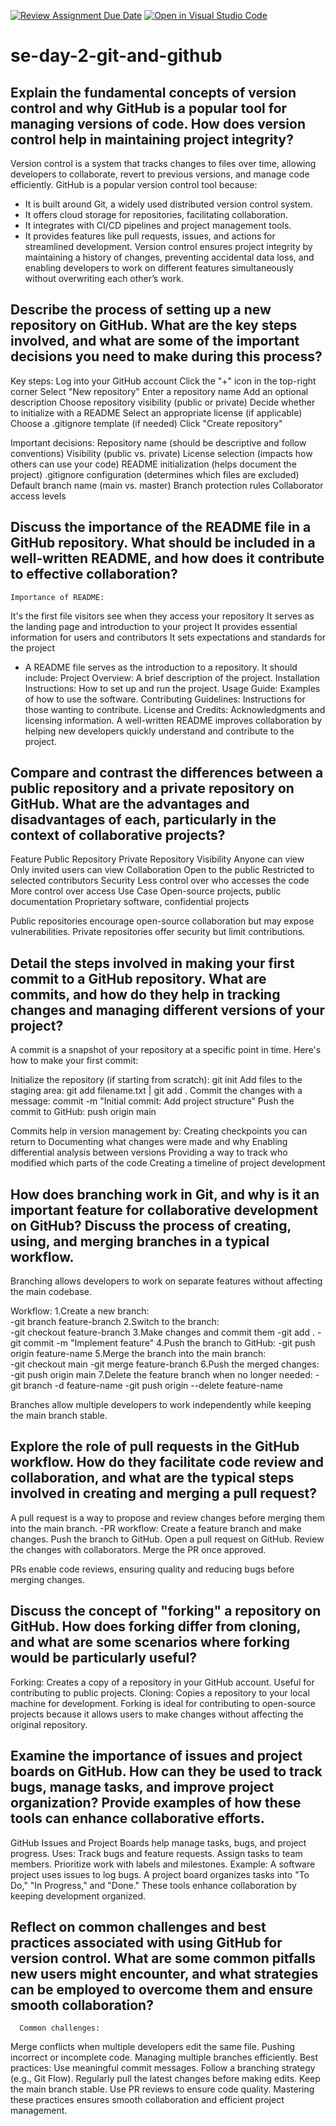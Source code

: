 [![Review Assignment Due Date](https://classroom.github.com/assets/deadline-readme-button-22041afd0340ce965d47ae6ef1cefeee28c7c493a6346c4f15d667ab976d596c.svg)](https://classroom.github.com/a/8wgCKhpZ)
[![Open in Visual Studio Code](https://classroom.github.com/assets/open-in-vscode-2e0aaae1b6195c2367325f4f02e2d04e9abb55f0b24a779b69b11b9e10269abc.svg)](https://classroom.github.com/online_ide?assignment_repo_id=18391265&assignment_repo_type=AssignmentRepo)
# se-day-2-git-and-github
## Explain the fundamental concepts of version control and why GitHub is a popular tool for managing versions of code. How does version control help in maintaining project integrity?
Version control is a system that tracks changes to files over time, allowing developers to collaborate, revert to previous versions, and manage code efficiently.
  GitHub is a popular version control tool because:
  - It is built around Git, a widely used distributed version control system.
  - It offers cloud storage for repositories, facilitating collaboration.
  - It integrates with CI/CD pipelines and project management tools.
  - It provides features like pull requests, issues, and actions for streamlined development.
    Version control ensures project integrity by maintaining a history of changes, preventing accidental data loss, and enabling developers to work on different features simultaneously without overwriting each         other’s work.

## Describe the process of setting up a new repository on GitHub. What are the key steps involved, and what are some of the important decisions you need to make during this process?
  Key steps:
Log into your GitHub account
Click the "+" icon in the top-right corner
Select "New repository"
Enter a repository name
Add an optional description
Choose repository visibility (public or private)
Decide whether to initialize with a README
Select an appropriate license (if applicable)
Choose a .gitignore template (if needed)
Click "Create repository"

Important decisions:
  Repository name (should be descriptive and follow conventions)
  Visibility (public vs. private)
  License selection (impacts how others can use your code)
  README initialization (helps document the project)
  .gitignore configuration (determines which files are excluded)
  Default branch name (main vs. master)
  Branch protection rules
  Collaborator access levels

## Discuss the importance of the README file in a GitHub repository. What should be included in a well-written README, and how does it contribute to effective collaboration?
    Importance of README:
It's the first file visitors see when they access your repository
It serves as the landing page and introduction to your project
It provides essential information for users and contributors
It sets expectations and standards for the project

- A README file serves as the introduction to a repository. It should include:
Project Overview: A brief description of the project.
Installation Instructions: How to set up and run the project.
Usage Guide: Examples of how to use the software.
Contributing Guidelines: Instructions for those wanting to contribute.
License and Credits: Acknowledgments and licensing information.
A well-written README improves collaboration by helping new developers quickly understand and contribute to the project.

## Compare and contrast the differences between a public repository and a private repository on GitHub. What are the advantages and disadvantages of each, particularly in the context of collaborative projects?
Feature	            Public Repository      	                  Private Repository
Visibility	         Anyone can view	                              Only invited users can view
Collaboration	       Open to the public	                            Restricted to selected contributors
Security	           Less control over who accesses the code	      More control over access
Use Case	           Open-source projects, public documentation	    Proprietary software, confidential projects

Public repositories encourage open-source collaboration but may expose vulnerabilities. Private repositories offer security but limit contributions.

## Detail the steps involved in making your first commit to a GitHub repository. What are commits, and how do they help in tracking changes and managing different versions of your project?
A commit is a snapshot of your repository at a specific point in time. Here's how to make your first commit:

Initialize the repository (if starting from scratch):
    git init
Add files to the staging area:
    git add filename.txt    |   git add .
Commit the changes with a message:
    commit -m "Initial commit: Add project structure"
Push the commit to GitHub:
    push origin main
    
Commits help in version management by:
    Creating checkpoints you can return to
    Documenting what changes were made and why
    Enabling differential analysis between versions
    Providing a way to track who modified which parts of the code
    Creating a timeline of project development

## How does branching work in Git, and why is it an important feature for collaborative development on GitHub? Discuss the process of creating, using, and merging branches in a typical workflow.
Branching allows developers to work on separate features without affecting the main codebase.

Workflow:
  1.Create a new branch:         
    -git branch feature-branch
  2.Switch to the branch:        
    -git checkout feature-branch
  3.Make changes and commit them
    -git add .
    -git commit -m "Implement feature"
  4.Push the branch to GitHub:
    -git push origin feature-name
  5.Merge the branch into the main branch:  
    -git checkout main
    -git merge feature-branch
  6.Push the merged changes:
    -git push origin main
  7.Delete the feature branch when no longer needed:
    -git branch -d feature-name
    -git push origin --delete feature-name
    
Branches allow multiple developers to work independently while keeping the main branch stable.

## Explore the role of pull requests in the GitHub workflow. How do they facilitate code review and collaboration, and what are the typical steps involved in creating and merging a pull request?
A pull request is a way to propose and review changes before merging them into the main branch.
  -PR workflow:
Create a feature branch and make changes.
Push the branch to GitHub.
Open a pull request on GitHub.
Review the changes with collaborators.
Merge the PR once approved.

PRs enable code reviews, ensuring quality and reducing bugs before merging changes.

## Discuss the concept of "forking" a repository on GitHub. How does forking differ from cloning, and what are some scenarios where forking would be particularly useful?
Forking: Creates a copy of a repository in your GitHub account. Useful for contributing to public projects.
Cloning: Copies a repository to your local machine for development.
Forking is ideal for contributing to open-source projects because it allows users to make changes without affecting the original repository.

## Examine the importance of issues and project boards on GitHub. How can they be used to track bugs, manage tasks, and improve project organization? Provide examples of how these tools can enhance collaborative efforts.
GitHub Issues and Project Boards help manage tasks, bugs, and project progress.
    Uses:
Track bugs and feature requests.
Assign tasks to team members.
Prioritize work with labels and milestones.
    Example:
A software project uses issues to log bugs.
A project board organizes tasks into "To Do," "In Progress," and "Done."
These tools enhance collaboration by keeping development organized.

## Reflect on common challenges and best practices associated with using GitHub for version control. What are some common pitfalls new users might encounter, and what strategies can be employed to overcome them and ensure smooth collaboration?
      Common challenges:
Merge conflicts when multiple developers edit the same file.
Pushing incorrect or incomplete code.
Managing multiple branches efficiently.
      Best practices:
Use meaningful commit messages.
Follow a branching strategy (e.g., Git Flow).
Regularly pull the latest changes before making edits.
Keep the main branch stable.
Use PR reviews to ensure code quality.
Mastering these practices ensures smooth collaboration and efficient project management.
